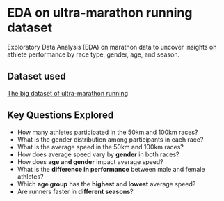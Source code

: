 # EDA on ultra-marathon running dataset
Exploratory Data Analysis (EDA) on marathon data to uncover insights on athlete performance by race type, gender, age, and season.

## Dataset used

[The big dataset of ultra-marathon running](https://www.kaggle.com/datasets/aiaiaidavid/the-big-dataset-of-ultra-marathon-running)

## Key Questions Explored

- How many athletes participated in the 50km and 100km races?
- What is the gender distribution among participants in each race?
- What is the average speed in the 50km and 100km races?
- How does average speed vary by **gender** in both races?
- How does **age and gender** impact average speed?
- What is the **difference in performance** between male and female athletes?
- Which **age group** has the **highest** and **lowest** average speed?
- Are runners faster in **different seasons**?
